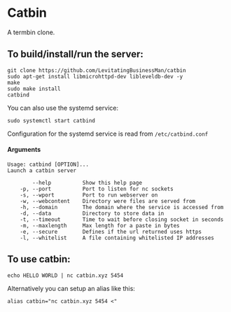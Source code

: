 # Catbin
A termbin clone.

## To build/install/run the server:
```SH
git clone https://github.com/LevitatingBusinessMan/catbin
sudo apt-get install libmicrohttpd-dev libleveldb-dev -y
make
sudo make install
catbind
```

You can also use the systemd service:
```
sudo systemctl start catbind
```
Configuration for the systemd service is read from `/etc/catbind.conf`

#### Arguments
```
Usage: catbind [OPTION]...
Launch a catbin server

        --help          Show this help page
    -p, --port          Port to listen for nc sockets
    -s, --wport         Port to run webserver on
    -w, --webcontent    Directory were files are served from
    -h, --domain        The domain where the service is accessed from
    -d, --data          Directory to store data in
    -t, --timeout       Time to wait before closing socket in seconds
    -m, --maxlength     Max length for a paste in bytes
    -e, --secure        Defines if the url returned uses https
    -l, --whitelist     A file containing whitelisted IP addresses

```

## To use catbin:
```SH
echo HELLO WORLD | nc catbin.xyz 5454
```
Alternatively you can setup an alias like this:
```SH
alias catbin="nc catbin.xyz 5454 <"
```
